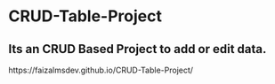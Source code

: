 # CRUD-Table-Project
<h2>Its an CRUD Based Project to add or edit data.</h2>
https://faizalmsdev.github.io/CRUD-Table-Project/
